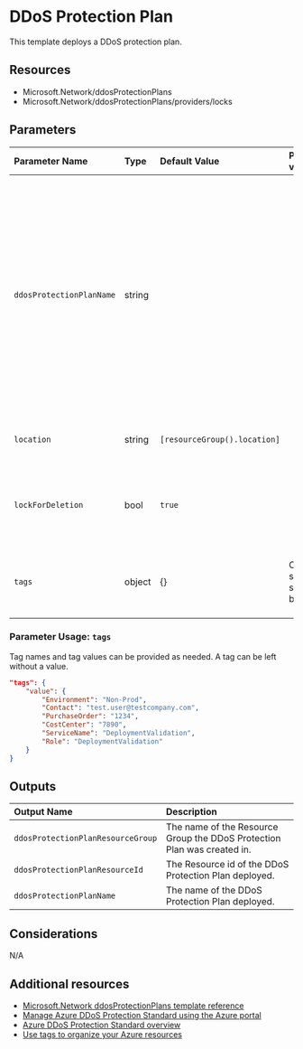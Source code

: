 # DDoS Protection Plan

This template deploys a DDoS protection plan.

## Resources

- Microsoft.Network/ddosProtectionPlans
- Microsoft.Network/ddosProtectionPlans/providers/locks

## Parameters

| Parameter Name | Type | Default Value | Possible values | Description |
| :-             | :-   | :-            | :-              | :-          |
| `ddosProtectionPlanName` | string | | | Optional. Name of the DDoS protection plan to assign the VNET to. If it's left blank, DDoS protection will not be configured. If it's provided, a DDoS protection plan will be provisioned within the same subscription.
| `location` | string | `[resourceGroup().location]` | | Optional. Location for all resources.
| `lockForDeletion` | bool | `true` | | Optional. Switch to lock Virtual Network Gateway from deletion.
| `tags` | object | {} | Complex structure, see below. | Optional. Tags of the Virtual Network Gateway resource.

### Parameter Usage: `tags`

Tag names and tag values can be provided as needed. A tag can be left without a value.

```json
"tags": {
    "value": {
        "Environment": "Non-Prod",
        "Contact": "test.user@testcompany.com",
        "PurchaseOrder": "1234",
        "CostCenter": "7890",
        "ServiceName": "DeploymentValidation",
        "Role": "DeploymentValidation"
    }
}
```

## Outputs

| Output Name | Description |
| :-          | :-          |
| `ddosProtectionPlanResourceGroup` | The name of the Resource Group the DDoS Protection Plan was created in.
| `ddosProtectionPlanResourceId` | The Resource id of the DDoS Protection Plan deployed.
| `ddosProtectionPlanName` | The name of the DDoS Protection Plan deployed.

## Considerations

N/A

## Additional resources

- [Microsoft.Network ddosProtectionPlans template reference](https://docs.microsoft.com/en-us/azure/templates/microsoft.network/2019-04-01/ddosprotectionplans)
- [Manage Azure DDoS Protection Standard using the Azure portal](https://docs.microsoft.com/en-us/azure/virtual-network/manage-ddos-protection)
- [Azure DDoS Protection Standard overview](https://docs.microsoft.com/en-us/azure/virtual-network/ddos-protection-overview)
- [Use tags to organize your Azure resources](https://docs.microsoft.com/en-us/azure/azure-resource-manager/resource-group-using-tags)
